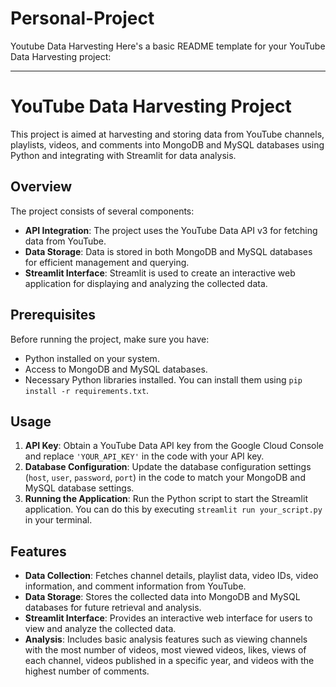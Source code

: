 # Personal-Project
Youtube Data Harvesting
Here's a basic README template for your YouTube Data Harvesting project:

---

# YouTube Data Harvesting Project

This project is aimed at harvesting and storing data from YouTube channels, playlists, videos, and comments into MongoDB and MySQL databases using Python and integrating with Streamlit for data analysis.

## Overview

The project consists of several components:

- **API Integration**: The project uses the YouTube Data API v3 for fetching data from YouTube.
- **Data Storage**: Data is stored in both MongoDB and MySQL databases for efficient management and querying.
- **Streamlit Interface**: Streamlit is used to create an interactive web application for displaying and analyzing the collected data.

## Prerequisites

Before running the project, make sure you have:

- Python installed on your system.
- Access to MongoDB and MySQL databases.
- Necessary Python libraries installed. You can install them using `pip install -r requirements.txt`.

## Usage

1. **API Key**: Obtain a YouTube Data API key from the Google Cloud Console and replace `'YOUR_API_KEY'` in the code with your API key.
2. **Database Configuration**: Update the database configuration settings (`host`, `user`, `password`, `port`) in the code to match your MongoDB and MySQL database settings.
3. **Running the Application**: Run the Python script to start the Streamlit application. You can do this by executing `streamlit run your_script.py` in your terminal.

## Features

- **Data Collection**: Fetches channel details, playlist data, video IDs, video information, and comment information from YouTube.
- **Data Storage**: Stores the collected data into MongoDB and MySQL databases for future retrieval and analysis.
- **Streamlit Interface**: Provides an interactive web interface for users to view and analyze the collected data.
- **Analysis**: Includes basic analysis features such as viewing channels with the most number of videos, most viewed videos, likes, views of each channel, videos published in a specific year, and videos with the highest number of comments.


